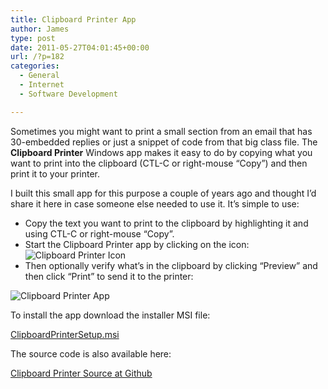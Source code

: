 ```yaml
---
title: Clipboard Printer App
author: James
type: post
date: 2011-05-27T04:01:45+00:00
url: /?p=182
categories:
  - General
  - Internet
  - Software Development

---
```

Sometimes you might want to print a small section from an email that has 30-embedded replies or just a snippet of code from that big class file. The **Clipboard Printer** Windows app makes it easy to do by copying what you want to print into the clipboard (CTL-C or right-mouse “Copy”) and then print it to your printer.

I built this small app for this purpose a couple of years ago and thought I’d share it here in case someone else needed to use it. It’s simple to use:

  * Copy the text you want to print to the clipboard by highlighting it and using CTL-C or right-mouse “Copy”.  
  * Start the Clipboard Printer app by clicking on the icon:  
  ![Clipboard Printer Icon][1]
  * Then optionally verify what’s in the clipboard by clicking “Preview” and then click “Print” to send it to the printer: 

![Clipboard Printer App](http://www.culbertsonexchange.com/wp/wp-content/uploads/2011/05/clipboard_printer.png)

To install the app download the installer MSI file:

[ClipboardPrinterSetup.msi](http://www.culbertsonexchange.com/downloads/ClipboardPrinterSetup.msi)

The source code is also available here:

[Clipboard Printer Source at Github](https://github.com/turnkey-commerce/Clipboard-Printer)

 [1]: http://www.culbertsonexchange.com/wp/wp-content/uploads/2011/05/clipboard_printer_icon.png